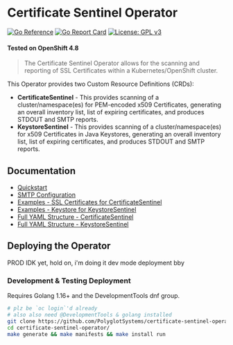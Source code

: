 # Certificate Sentinel Operator

[![Go Reference](https://pkg.go.dev/badge/github.com/PolyglotSystems/certificate-sentinel-operator.svg)](https://pkg.go.dev/github.com/PolyglotSystems/certificate-sentinel-operator) [![Go Report Card](https://goreportcard.com/badge/github.com/PolyglotSystems/certificate-sentinel-operator)](https://goreportcard.com/report/github.com/PolyglotSystems/certificate-sentinel-operator) [![License: GPL v3](https://img.shields.io/badge/License-Apache%20v2-blue.svg)](https://github.com/PolyglotSystems/certificate-sentinel-operator/tree/main/LICENSE)

#### Tested on OpenShift 4.8

> The Certificate Sentinel Operator allows for the scanning and reporting of SSL Certificates within a Kubernetes/OpenShift cluster.

This Operator provides two Custom Resource Definitions (CRDs):

- **CertificateSentinel** - This provides scanning of a cluster/namespace(es) for PEM-encoded x509 Certificates, generating an overall inventory list, list of expiring certificates, and produces STDOUT and SMTP reports.
- **KeystoreSentinel** - This provides scanning of a cluster/namespace(es) for x509 Certificates in Java Keystores, generating an overall inventory list, list of expiring certificates, and produces STDOUT and SMTP reports.

## Documentation

- [Quickstart](https://github.com/PolyglotSystems/certificate-sentinel-operator/tree/main/docs/quickstart.md)
- [SMTP Configuration](https://github.com/PolyglotSystems/certificate-sentinel-operator/tree/main/docs/smtp-configuration.md)
- [Examples - SSL Certificates for CertificateSentinel](https://github.com/PolyglotSystems/certificate-sentinel-operator/tree/main/examples/ssl_certificates/)
- [Examples - Keystore for KeystoreSentinel](https://github.com/PolyglotSystems/certificate-sentinel-operator/tree/main/examples/java_keystore/)
- [Full YAML Structure - CertificateSentinel](https://github.com/PolyglotSystems/certificate-sentinel-operator/tree/main/docs/full_yaml_spec-CertificateSentinel.md)
- [Full YAML Structure - KeystoreSentinel](https://github.com/PolyglotSystems/certificate-sentinel-operator/tree/main/docs/full_yaml_spec-KeystoreSentinel.md)

## Deploying the Operator

PROD IDK yet, hold on, i'm doing it dev mode deployment bby

### Development & Testing Deployment

Requires Golang 1.16+ and the DevelopmentTools dnf group.

```bash
# plz be `oc login`'d already
# also also need @DevelopmentTools & golang installed
git clone https://github.com/PolyglotSystems/certificate-sentinel-operator
cd certificate-sentinel-operator/
make generate && make manifests && make install run
```